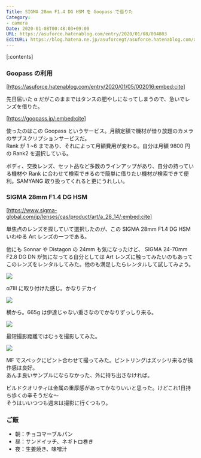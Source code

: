 ```yaml
---
Title: SIGMA 28mm F1.4 DG HSM を Goopass で借りた
Category:
- camera
Date: 2020-01-08T00:48:03+09:00
URL: https://asuforce.hatenablog.com/entry/2020/01/08/004803
EditURL: https://blog.hatena.ne.jp/asuforcegt/asuforce.hatenablog.com/atom/entry/26006613494653618
---
```


[:contents]

### Goopass の利用

[https://asuforce.hatenablog.com/entry/2020/01/05/002016:embed:cite]

先日届いた α だがこのままではタンスの肥やしになってしまうので、急いでレンズを借りた。

[https://goopass.jp/:embed:cite]

使ったのはこの Goopass というサービス。月額定額で機材が借り放題のカメラのサブスクリプションサービスだ。  
Rank が 1 ~6 まであり、それによって月額費用が変わる。自分は月額 9800 円の Rank2 を選択している。

ボディ、交換レンズ、セット品など多数のラインアップがあり、自分の持っている機材や Rank に合わせて検索できるので簡単に借りたい機材が検索できて便利。SAMYANG 取り扱ってくれると更にうれしい。

###  SIGMA 28mm F1.4 DG HSM



[https://www.sigma-global.com/jp/lenses/cas/product/art/a_28_14/:embed:cite]

単焦点のレンズを探していて選択したのが、この SIGMA 28mm F1.4 DG HSM  
いわゆる Art レンズの一つである。  

他にも Sonnar や Distagon の 24mm も気になったけど、 SIGMA 24-70mm F2.8 DG DN が気になってる自分としては Art レンズに触ってみたいのもあってこのレンズをレンタルしてみた。他のも満足したらレンタルして試してみよう。

<span itemtype="http://schema.org/Photograph" itemscope="itemscope"><img class="magnifiable" src="https://lh3.googleusercontent.com/-22_JK4w4Oro/XhShvG2R_3I/AAAAAAABE0w/aCTYvpdNwVkhqmWpgCGWiNwI05mJKsyJQCE0YBhgL/s1200/R0002841.jpg" itemprop="image"></span>

α7Ⅲ に取り付けた感じ。かなりデカイ

<span itemtype="http://schema.org/Photograph" itemscope="itemscope"><img class="magnifiable" src="https://lh3.googleusercontent.com/-sxtRnr4DMhQ/XhShuzQ9-zI/AAAAAAABE0s/ekVEiUW5hzMPpzfREakpWD8CtPv8aSTCACE0YBhgL/s1200/R0002842.jpg" itemprop="image"></span>

横から。665g は伊達じゃない重さなのでかなりずっしり来る。

<span itemtype="http://schema.org/Photograph" itemscope="itemscope"><img class="magnifiable" src="https://lh3.googleusercontent.com/-2v6T9nudrRc/XhSf-qYoRnI/AAAAAAABEzE/_v3KMdJL83of6s9BjLQVDwumc5nAcXsEQCE0YBhgL/s1200/DSC00002.jpg" itemprop="image"></span>

最短撮影距離ではむぅを撮影してみた。

<span itemtype="http://schema.org/Photograph" itemscope="itemscope"><img class="magnifiable" src="https://lh3.googleusercontent.com/-Xkwu7Od8W7E/XhSgB5B9F3I/AAAAAAABEzE/GvIUHvXXWE4l3OJit9oJbGH2cIUXRAqXQCE0YBhgL/s1200/DSC00009.jpg" itemprop="image"></span>

MF でスペックにピント合わせて撮ってみた。ピントリングはズッシリ来るが操作感は良好。  
あんま良いサンプルにならなかった、外に持ち出さなければ。

ビルドクオリティは金属の重厚感があってかなりいいと思った。けどこれ1日持ち歩くの辛そうだな〜  
そうはいいつつも週末は撮影に行くつもり。

### ご飯

- 朝：チョコマーブルパン
- 昼：サンドイッチ、ネギトロ巻き
- 夜：生姜焼き、味噌汁
